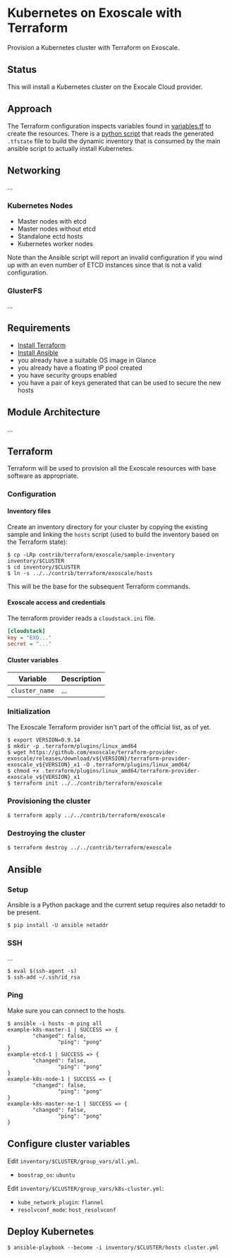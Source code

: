 # Kubernetes on Exoscale with Terraform

Provision a Kubernetes cluster with Terraform on Exoscale.

## Status

This will install a Kubernetes cluster on the Exocale Cloud provider.

## Approach

The Terraform configuration inspects variables found in [variables.tf](variables.tf) to create the resources. There is a [python script](../terraform.py) that reads the generated `.tfstate` file to build the dynamic inventory that is consumed by the main ansible script to actually install Kubernetes.

## Networking

...

### Kubernetes Nodes

- Master nodes with etcd
- Master nodes without etcd
- Standalone ectd hosts
- Kubernetes worker nodes

Note than the Ansible script will report an invalid configuration if you wind up with an even number of ETCD instances since that is not a valid configuration.

### GlusterFS

...

## Requirements

- [Install Terraform](https://www.terraform.io/intro/getting-started/install.html)
- [Install Ansible](http://docs.ansible.com/ansible/latest/intro_installation.html)
- you already have a suitable OS image in Glance
- you already have a floating IP pool created
- you have security groups enabled
- you have a pair of keys generated that can be used to secure the new hosts

## Module Architecture

...

## Terraform

Terraform will be used to provision all the Exoscale resources with base software as appropriate.

### Configuration

#### Inventory files

Create an inventory directory for your cluster by copying the existing sample and linking the `hosts` script (used to build the inventory based on the Terraform state):

```console
$ cp -LRp contrib/terraform/exoscale/sample-inventory inventory/$CLUSTER
$ cd inventory/$CLUSTER
$ ln -s ../../contrib/terraform/exoscale/hosts
```

This will be the base for the subsequent Terraform commands.

#### Exoscale access and credentials

The terraform provider reads a `cloudstack.ini` file.

```ini
[cloudstack]
key = "EXO..."
secret = "..."
```

#### Cluster variables


| Variable | Description |
|----------|-------------|
| `cluster_name` | ... |

### Initialization

The Exoscale Terraform provider isn't part of the official list, as of yet.

```console
$ export VERSION=0.9.14
$ mkdir -p .terraform/plugins/linux_amd64
$ wget https://github.com/exoscale/terraform-provider-exoscale/releases/download/v${VERSION}/terraform-provider-exoscale_v${VERSION}_x1 -O .terraform/plugins/linux_amd64/
$ chmod +x .terraform/plugins/linux_amd64/terraform-provider-exoscale_v${VERSION}_x1
$ terraform init ../../contrib/terraform/exoscale
```

### Provisioning the cluster

```console
$ terraform apply ../../contrib/terraform/exoscale
```

### Destroying the cluster


```console
$ terraform destroy ../../contrib/terraform/exoscale
```

## Ansible

### Setup

Ansible is a Python package and the current setup requires also netaddr to be present.

```console
$ pip install -U ansible netaddr
```

### SSH

...

```console
$ eval $(ssh-agent -s)
$ ssh-add ~/.ssh/id_rsa
```

### Ping

Make sure you can connect to the hosts.

```console
$ ansible -i hosts -m ping all
example-k8s-master-1 | SUCCESS => {
        "changed": false,
                "ping": "pong"
}
example-etcd-1 | SUCCESS => {
        "changed": false,
                "ping": "pong"
}
example-k8s-node-1 | SUCCESS => {
        "changed": false,
                "ping": "pong"
}
example-k8s-master-ne-1 | SUCCESS => {
        "changed": false,
                "ping": "pong"
}
```

## Configure cluster variables

Edit `inventory/$CLUSTER/group_vars/all.yml`.

- `boostrap_os`: `ubuntu`

Edit `inventory/$CLUSTER/group_vars/k8s-cluster.yml`:

- `kube_network_plugin`: `flannel`
- `resolvconf_mode`: `host_resolvconf`

## Deploy Kubernetes

```console
$ ansible-playbook --become -i inventory/$CLUSTER/hosts cluster.yml
```
